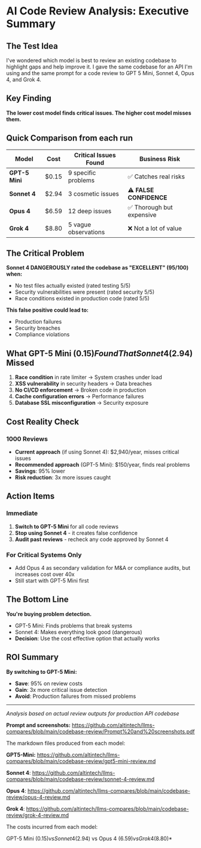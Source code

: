 # AI Code Review Analysis: Executive Summary

## The Test Idea
I've wondered which model is best to review an existing codebase to highlight gaps and help improve it. I gave the same codebase for an API I'm using and the same prompt for a code review to GPT 5 Mini, Sonnet 4, Opus 4, and Grok 4.

## Key Finding
**The lower cost model finds critical issues. The higher cost model misses them.**

## Quick Comparison from each run

| Model | Cost | Critical Issues Found | Business Risk |
|-------|------|----------------------|---------------|
| **GPT-5 Mini** | $0.15 | 9 specific problems | ✅ Catches real risks |
| **Sonnet 4** | $2.94 | 3 cosmetic issues | ⚠️ **FALSE CONFIDENCE** |
| **Opus 4** | $6.59 | 12 deep issues | ✅ Thorough but expensive |
| **Grok 4** | $8.80 | 5 vague observations | ❌ Not a lot of value |

## The Critical Problem

**Sonnet 4 DANGEROUSLY rated the codebase as "EXCELLENT" (95/100) when:**
- No test files actually existed (rated testing 5/5)
- Security vulnerabilities were present (rated security 5/5)  
- Race conditions existed in production code (rated 5/5)

**This false positive could lead to:**
- Production failures
- Security breaches
- Compliance violations

## What GPT-5 Mini ($0.15) Found That Sonnet 4 ($2.94) Missed

1. **Race condition** in rate limiter → System crashes under load
2. **XSS vulnerability** in security headers → Data breaches
3. **No CI/CD enforcement** → Broken code in production
4. **Cache configuration errors** → Performance failures
5. **Database SSL misconfiguration** → Security exposure

## Cost Reality Check

### 1000 Reviews
- **Current approach** (if using Sonnet 4): $2,940/year, misses critical issues
- **Recommended approach** (GPT-5 Mini): $150/year, finds real problems
- **Savings**: 95% lower
- **Risk reduction**: 3x more issues caught

## Action Items

### Immediate
1. **Switch to GPT-5 Mini** for all code reviews
2. **Stop using Sonnet 4** - it creates false confidence
3. **Audit past reviews** - recheck any code approved by Sonnet 4

### For Critical Systems Only
- Add Opus 4 as secondary validation for M&A or compliance audits, but increases cost over 40x
- Still start with GPT-5 Mini first

## The Bottom Line

**You're buying problem detection.**

- GPT-5 Mini: Finds problems that break systems
- Sonnet 4: Makes everything look good (dangerous)
- **Decision**: Use the cost effective option that actually works

## ROI Summary

**By switching to GPT-5 Mini:**
- **Save**: 95% on review costs
- **Gain**: 3x more critical issue detection
- **Avoid**: Production failures from missed problems

---

*Analysis based on actual review outputs for production API codebase*

**Prompt and screenshots:** https://github.com/altintech/llms-compares/blob/main/codebase-review/Prompt%20and%20screenshots.pdf

The markdown files produced from each model:

**GPT5-Mini:** https://github.com/altintech/llms-compares/blob/main/codebase-review/gpt5-mini-review.md

**Sonnet 4**: https://github.com/altintech/llms-compares/blob/main/codebase-review/sonnet-4-review.md

**Opus 4**: https://github.com/altintech/llms-compares/blob/main/codebase-review/opus-4-review.md

**Grok 4**: https://github.com/altintech/llms-compares/blob/main/codebase-review/grok-4-review.md

The costs incurred from each model:

GPT-5 Mini ($0.15) vs Sonnet 4 ($2.94) vs  Opus 4 ($6.59) vs Grok 4 ($8.80)*




